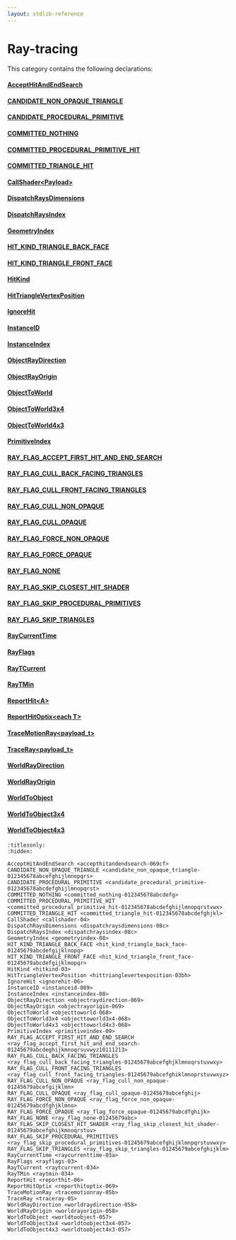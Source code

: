 ```yaml
---
layout: stdlib-reference
---
```

# Ray-tracing

This category contains the following declarations:

#### [AcceptHitAndEndSearch](accepthitandendsearch-069cf.md)

#### [CANDIDATE\_NON\_OPAQUE\_TRIANGLE](candidate_non_opaque_triangle-012345678abcefghijlmnopqrs.md)

#### [CANDIDATE\_PROCEDURAL\_PRIMITIVE](candidate_procedural_primitive-012345678abcdefghijlmnopqrst.md)

#### [COMMITTED\_NOTHING](committed_nothing-012345678abcdefg.md)

#### [COMMITTED\_PROCEDURAL\_PRIMITIVE\_HIT](committed_procedural_primitive_hit-012345678abcdefghijlmnopqrstvwx.md)

#### [COMMITTED\_TRIANGLE\_HIT](committed_triangle_hit-012345678abcdefghjkl.md)

#### [CallShader\<Payload\>](callshader-04.md)

#### [DispatchRaysDimensions](dispatchraysdimensions-08c.md)

#### [DispatchRaysIndex](dispatchraysindex-08c.md)

#### [GeometryIndex](geometryindex-08.md)

#### [HIT\_KIND\_TRIANGLE\_BACK\_FACE](hit_kind_triangle_back_face-01245679abcdefgijklnopq.md)

#### [HIT\_KIND\_TRIANGLE\_FRONT\_FACE](hit_kind_triangle_front_face-01245679abcdefgijklmopqr.md)

#### [HitKind](hitkind-03.md)

#### [HitTriangleVertexPosition](hittrianglevertexposition-03bh.md)

#### [IgnoreHit](ignorehit-06.md)

#### [InstanceID](instanceid-089.md)

#### [InstanceIndex](instanceindex-08.md)

#### [ObjectRayDirection](objectraydirection-069.md)

#### [ObjectRayOrigin](objectrayorigin-069.md)

#### [ObjectToWorld](objecttoworld-068.md)

#### [ObjectToWorld3x4](objecttoworld3x4-068.md)

#### [ObjectToWorld4x3](objecttoworld4x3-068.md)

#### [PrimitiveIndex](primitiveindex-09.md)

#### [RAY\_FLAG\_ACCEPT\_FIRST\_HIT\_AND\_END\_SEARCH](ray_flag_accept_first_hit_and_end_search-01245679abcdeghijkmnoqrsuvwyz10111213.md)

#### [RAY\_FLAG\_CULL\_BACK\_FACING\_TRIANGLES](ray_flag_cull_back_facing_triangles-01245679abcefghjklmnoqrstuvwxy.md)

#### [RAY\_FLAG\_CULL\_FRONT\_FACING\_TRIANGLES](ray_flag_cull_front_facing_triangles-01245679abcefghiklmnoprstuvwxyz.md)

#### [RAY\_FLAG\_CULL\_NON\_OPAQUE](ray_flag_cull_non_opaque-01245679abcefgijklmn.md)

#### [RAY\_FLAG\_CULL\_OPAQUE](ray_flag_cull_opaque-01245679abcefghij.md)

#### [RAY\_FLAG\_FORCE\_NON\_OPAQUE](ray_flag_force_non_opaque-01245679abcdfghjklmno.md)

#### [RAY\_FLAG\_FORCE\_OPAQUE](ray_flag_force_opaque-01245679abcdfghijk.md)

#### [RAY\_FLAG\_NONE](ray_flag_none-01245679abc.md)

#### [RAY\_FLAG\_SKIP\_CLOSEST\_HIT\_SHADER](ray_flag_skip_closest_hit_shader-01245679abcefghijkmnoqrstuv.md)

#### [RAY\_FLAG\_SKIP\_PROCEDURAL\_PRIMITIVES](ray_flag_skip_procedural_primitives-01245679abcefghijklmnpqrstuvwxy.md)

#### [RAY\_FLAG\_SKIP\_TRIANGLES](ray_flag_skip_triangles-01245679abcefghijklm.md)

#### [RayCurrentTime](raycurrenttime-03a.md)

#### [RayFlags](rayflags-03.md)

#### [RayTCurrent](raytcurrent-034.md)

#### [RayTMin](raytmin-034.md)

#### [ReportHit\<A\>](reporthit-06.md)

#### [ReportHitOptix\<each T\>](reporthitoptix-069.md)

#### [TraceMotionRay\<payload\_t\>](tracemotionray-05b.md)

#### [TraceRay\<payload\_t\>](traceray-05.md)

#### [WorldRayDirection](worldraydirection-058.md)

#### [WorldRayOrigin](worldrayorigin-058.md)

#### [WorldToObject](worldtoobject-057.md)

#### [WorldToObject3x4](worldtoobject3x4-057.md)

#### [WorldToObject4x3](worldtoobject4x3-057.md)


```{toctree}
:titlesonly:
:hidden:

AcceptHitAndEndSearch <accepthitandendsearch-069cf>
CANDIDATE_NON_OPAQUE_TRIANGLE <candidate_non_opaque_triangle-012345678abcefghijlmnopqrs>
CANDIDATE_PROCEDURAL_PRIMITIVE <candidate_procedural_primitive-012345678abcdefghijlmnopqrst>
COMMITTED_NOTHING <committed_nothing-012345678abcdefg>
COMMITTED_PROCEDURAL_PRIMITIVE_HIT <committed_procedural_primitive_hit-012345678abcdefghijlmnopqrstvwx>
COMMITTED_TRIANGLE_HIT <committed_triangle_hit-012345678abcdefghjkl>
CallShader <callshader-04>
DispatchRaysDimensions <dispatchraysdimensions-08c>
DispatchRaysIndex <dispatchraysindex-08c>
GeometryIndex <geometryindex-08>
HIT_KIND_TRIANGLE_BACK_FACE <hit_kind_triangle_back_face-01245679abcdefgijklnopq>
HIT_KIND_TRIANGLE_FRONT_FACE <hit_kind_triangle_front_face-01245679abcdefgijklmopqr>
HitKind <hitkind-03>
HitTriangleVertexPosition <hittrianglevertexposition-03bh>
IgnoreHit <ignorehit-06>
InstanceID <instanceid-089>
InstanceIndex <instanceindex-08>
ObjectRayDirection <objectraydirection-069>
ObjectRayOrigin <objectrayorigin-069>
ObjectToWorld <objecttoworld-068>
ObjectToWorld3x4 <objecttoworld3x4-068>
ObjectToWorld4x3 <objecttoworld4x3-068>
PrimitiveIndex <primitiveindex-09>
RAY_FLAG_ACCEPT_FIRST_HIT_AND_END_SEARCH <ray_flag_accept_first_hit_and_end_search-01245679abcdeghijkmnoqrsuvwyz10111213>
RAY_FLAG_CULL_BACK_FACING_TRIANGLES <ray_flag_cull_back_facing_triangles-01245679abcefghjklmnoqrstuvwxy>
RAY_FLAG_CULL_FRONT_FACING_TRIANGLES <ray_flag_cull_front_facing_triangles-01245679abcefghiklmnoprstuvwxyz>
RAY_FLAG_CULL_NON_OPAQUE <ray_flag_cull_non_opaque-01245679abcefgijklmn>
RAY_FLAG_CULL_OPAQUE <ray_flag_cull_opaque-01245679abcefghij>
RAY_FLAG_FORCE_NON_OPAQUE <ray_flag_force_non_opaque-01245679abcdfghjklmno>
RAY_FLAG_FORCE_OPAQUE <ray_flag_force_opaque-01245679abcdfghijk>
RAY_FLAG_NONE <ray_flag_none-01245679abc>
RAY_FLAG_SKIP_CLOSEST_HIT_SHADER <ray_flag_skip_closest_hit_shader-01245679abcefghijkmnoqrstuv>
RAY_FLAG_SKIP_PROCEDURAL_PRIMITIVES <ray_flag_skip_procedural_primitives-01245679abcefghijklmnpqrstuvwxy>
RAY_FLAG_SKIP_TRIANGLES <ray_flag_skip_triangles-01245679abcefghijklm>
RayCurrentTime <raycurrenttime-03a>
RayFlags <rayflags-03>
RayTCurrent <raytcurrent-034>
RayTMin <raytmin-034>
ReportHit <reporthit-06>
ReportHitOptix <reporthitoptix-069>
TraceMotionRay <tracemotionray-05b>
TraceRay <traceray-05>
WorldRayDirection <worldraydirection-058>
WorldRayOrigin <worldrayorigin-058>
WorldToObject <worldtoobject-057>
WorldToObject3x4 <worldtoobject3x4-057>
WorldToObject4x3 <worldtoobject4x3-057>
```

<script>
// Fix .md links to .html when on ReadTheDocs
if (window.location.hostname.includes('readthedocs') || 
    window.location.hostname.includes('rtfd.io')) {
  document.addEventListener('DOMContentLoaded', function() {
    const links = document.querySelectorAll('a');
    links.forEach(link => {
      const href = link.getAttribute('href');
      if (href && href.includes('.md')) {
        // This regex will handle .md links with or without fragment identifiers or query parameters
        link.href = link.href.replace(/(.+)\.md(#[^?]*)?(\?.*)?$/, '$1.html$2$3');
      }
    });
  });
}
</script>
